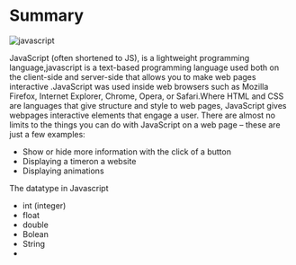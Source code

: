 # Summary 
![javascript](https://4.bp.blogspot.com/-PQHNOWFNS9o/XAkNsyPerCI/AAAAAAAALks/ONXxkKH3lRwskA3cfiqPa-cGKlt8u-l6wCLcBGAs/w1200-h630-p-k-no-nu/javascript.jpg)

JavaScript (often shortened to JS), is a lightweight programming language,javascript is a text-based programming language used both on the client-side and server-side that allows you to make web pages interactive .JavaScript was used inside web browsers such as Mozilla Firefox, Internet Explorer, Chrome, Opera, or Safari.Where HTML and CSS are languages that give structure and style to web pages, JavaScript gives webpages interactive elements that engage a user.
 There are almost no limits to the things you can do with JavaScript on a web page – these are just a few examples:
 * Show or hide more information with the click of a button
 * Displaying a timeron a website
 * Displaying animations
 
 The datatype in Javascript
 * int (integer)
 * float 
 * double
 * Bolean
 * String
 * 
